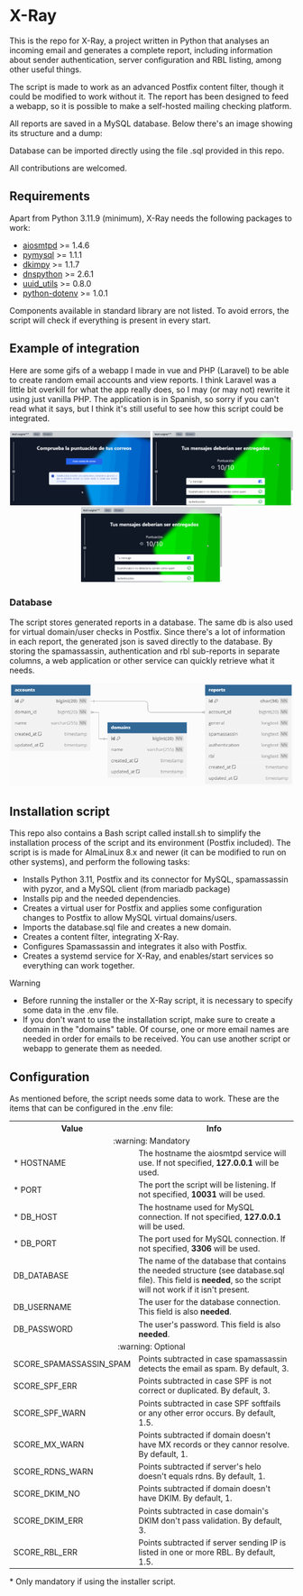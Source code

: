 # X-Ray

This is the repo for X-Ray, a project written in Python that analyses an incoming email and generates a complete report, including information about sender authentication, server configuration and RBL listing, among other useful things.

The script is made to work as an advanced Postfix content filter, though it could be modified to work without it. The report has been designed to feed a webapp, so it is possible to make a self-hosted mailing checking platform.

All reports are saved in a MySQL database. Below there's an image showing its structure and a dump:

Database can be imported directly using the file .sql provided in this repo.

All contributions are welcomed.

## Requirements

Apart from Python 3.11.9 (minimum), X-Ray needs the following packages to work:

- [aiosmtpd](https://pypi.org/project/aiosmtpd/) >= 1.4.6
- [pymysql](https://pypi.org/project/pymysql/) >= 1.1.1
- [dkimpy](https://pypi.org/project/dkimpy/) >= 1.1.7
- [dnspython](https://pypi.org/project/dnspython/) >= 2.6.1
- [uuid_utils](https://pypi.org/project/uuid-utils/) >= 0.8.0
- [python-dotenv](https://pypi.org/project/python-dotenv/) >= 1.0.1

Components available in standard library are not listed. To avoid errors, the script will check if everything is present in every start.

## Example of integration

Here are some gifs of a webapp I made in vue and PHP (Laravel) to be able to create random email accounts and view reports. I think Laravel was a little bit overkill for what the app really does, so I may (or may not) rewrite it using just vanilla PHP. The application is in Spanish, so sorry if you can't read what it says, but I think it's still useful to see how this script could be integrated.

<div align="center">
  <img width="49.5%" src="/assets/mail_insights_xray1.gif"/>
  <img width="49.5%" src="/assets/mail_insights_xray2.gif"/>
  <img width="49.5%" src="/assets/mail_insights_xray3.gif"/>
</div>

### Database

The script stores generated reports in a database. The same db is also used for virtual domain/user checks in Postfix. Since there's a lot of information in each report, the generated json is saved directly to the database. By storing the spamassassin, authentication and rbl sub-reports in separate columns, a web application or other service can quickly retrieve what it needs.

<div align="center">
  <img src="/assets/database_tables.png" alt="Screenshot of the database schema"/>
</div>

## Installation script

This repo also contains a Bash script called install.sh to simplify the installation process of the script and its environment (Postfix included). The script is is made for AlmaLinux 8.x and newer (it can be modified to run on other systems), and perform the following tasks:

- Installs Python 3.11, Postfix and its connector for MySQL, spamassassin with pyzor, and a MySQL client (from mariadb package)
- Installs pip and the needed dependencies.
- Creates a virtual user for Postfix and applies some configuration changes to Postfix to allow MySQL virtual domains/users.
- Imports the database.sql file and creates a new domain.
- Creates a content filter, integrating X-Ray.
- Configures Spamassassin and integrates it also with Postfix.
- Creates a systemd service for X-Ray, and enables/start services so everything can work together.

> [!WARNING]
> * Before running the installer or the X-Ray script, it is necessary to specify some data in the .env file.
> * If you don't want to use the installation script, make sure to create a domain in the "domains" table. Of course, one or more email names are needed in order for emails to be received. You can use another script or webapp to generate them as needed.

## Configuration

As mentioned before, the script needs some data to work. These are the items that can be configured in the .env file:

<table>
  <tr><th>Value</th><th>Info</th></tr>

  <tr><td colspan="2" align="center">:warning: Mandatory</td></tr>
  <tr><td>* HOSTNAME</td><td>The hostname the aiosmtpd service will use. If not specified, <strong>127.0.0.1</strong> will be used.</td></tr>
  <tr><td>* PORT</td><td>The port the script will be listening. If not specified, <strong>10031</strong> will be used.</td></tr>
  <tr><td>* DB_HOST</td><td>The hostname used for MySQL connection. If not specified, <strong>127.0.0.1</strong> will be used.</td></tr>
  <tr><td>* DB_PORT</td><td>The port used for MySQL connection. If not specified, <strong>3306</strong> will be used.</td></tr>
  <tr><td>DB_DATABASE</td><td>The name of the database that contains the needed structure (see database.sql file). This field is <strong>needed</strong>, so the script will not work if it isn't present.</td></tr>
  <tr><td>DB_USERNAME</td><td> The user for the database connection. This field is also <strong>needed</strong>.</td></tr>
  <tr><td>DB_PASSWORD</td><td>The user's password. This field is also <strong>needed</strong>.</td></tr>

  <tr><td colspan="2" align="center">:warning: Optional</td></tr>
  <tr><td>SCORE_SPAMASSASSIN_SPAM</td><td>Points subtracted in case spamassassin detects the email as spam. By default, 3.</td></tr>
  <tr><td>SCORE_SPF_ERR</td><td>Points subtracted in case SPF is not correct or duplicated. By default, 3.</td></tr>
  <tr><td>SCORE_SPF_WARN</td><td>Points subtracted in case SPF softfails or any other error occurs. By default, 1.5.</td></tr>
  <tr><td>SCORE_MX_WARN</td><td>Points subtracted if domain doesn't have MX records or they cannor resolve. By default, 1.</td></tr>
  <tr><td>SCORE_RDNS_WARN</td><td>Points subtracted if server's helo doesn't equals rdns. By default, 1.</td></tr>
  <tr><td>SCORE_DKIM_NO</td><td>Points subtracted if domain doesn't have DKIM. By default, 1.</td></tr>
  <tr><td>SCORE_DKIM_ERR</td><td>Points subtracted in case domain's DKIM don't pass validation. By default, 3.</td></tr>
  <tr><td>SCORE_RBL_ERR</td><td>Points subtracted if server sending IP is listed in one or more RBL. By default, 1.5.</td></tr>
</table>

\* Only mandatory if using the installer script.